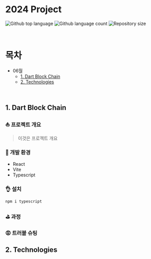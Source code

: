 # 2024 Project
<p>
  <img alt="Github top language" src="https://img.shields.io/github/languages/top/camac0808/2024?color=56BEB8">
  <img alt="Github language count" src="https://img.shields.io/github/languages/count/camac0808/2024?color=56BEB8">
  <img alt="Repository size" src="https://img.shields.io/github/repo-size/camac0808/2024?color=56BEB8">
</p>

<br>

<!--목차-->
# 목차
- 06월
  - [1. Dart Block Chain](#1-dart-block-chain)
  - [2. Technologies](#2-technologies)

<br>

## 1. Dart Block Chain

### ⛵ 프로젝트 개요
> 이것은 프로젝트 개요

### :rocket: 개발 환경
- React
- Vite 
- Typescript

### 👌 설치
```
npm i typescript
```

### ⛳ 과정

### 😡 트러블 슈팅

## 2. Technologies



